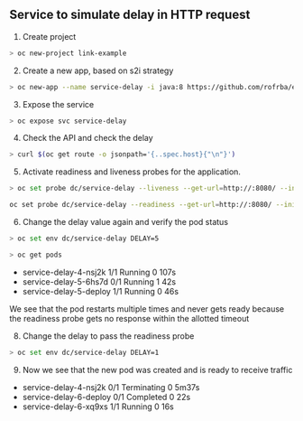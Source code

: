 ## Service to simulate delay in HTTP request

1. Create project

```sh
> oc new-project link-example
```

2. Create a new app, based on s2i strategy

```sh
> oc new-app --name service-delay -i java:8 https://github.com/rofrba/examples-openshift --context-dir delay -e DELAY=1
```

3. Expose the service
```sh
> oc expose svc service-delay
```

4. Check the API and check the delay 
```sh
> curl $(oc get route -o jsonpath='{..spec.host}{"\n"}')
```


5. Activate readiness and liveness probes for the application.
```sh
> oc set probe dc/service-delay --liveness --get-url=http://:8080/ --initial-delay-seconds=2 --timeout-seconds=2
```
```sh
oc set probe dc/service-delay --readiness --get-url=http://:8080/ --initial-delay-seconds=2 --timeout-seconds=2
```

6. Change the delay value again and verify the pod status
```sh
> oc set env dc/service-delay DELAY=5
```
```sh
> oc get pods
```

* service-delay-4-nsj2k    1/1     Running     0          107s
* service-delay-5-6hs7d    0/1     Running     1          42s
* service-delay-5-deploy   1/1     Running     0          46s

We see that the pod restarts multiple times and never gets ready because the readiness probe gets no response within the allotted timeout

8. Change the delay to pass the readiness probe
```sh
> oc set env dc/service-delay DELAY=1
```

9. Now we see that the new pod was created and is ready to receive traffic

* service-delay-4-nsj2k    0/1     Terminating   0          5m37s
* service-delay-6-deploy   0/1     Completed     0          22s
* service-delay-6-xq9xs    1/1     Running       0          16s
